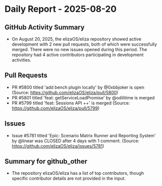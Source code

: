 # Daily Report - 2025-08-20

## GitHub Activity Summary
- On August 20, 2025, the elizaOS/eliza repository showed active development with 2 new pull requests, both of which were successfully merged. There were no new issues opened during this period. The repository had 4 active contributors participating in development activities.

## Pull Requests
- PR #5800 titled 'add bench plugin locally' by @0xbbjoker is open (Source: https://github.com/elizaOS/eliza/pull/5800)
- PR #5801 titled 'feat: getServiceLoadPromise' by @odilitime is merged
- PR #5799 titled 'feat: Sessions API ++' is merged (Source: https://github.com/elizaOS/eliza/pull/5799)

## Issues
- Issue #5781 titled 'Epic: Scenario Matrix Runner and Reporting System' by @linear was CLOSED after 4 days with 1 comment. (Source: https://github.com/elizaOS/eliza/issues/5781)

## Summary for github_other
- The repository elizaOS/eliza has a list of top contributors, though specific contributor details are not provided in the input.
